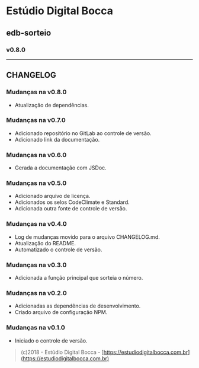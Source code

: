 # Estúdio Digital Bocca

## edb-sorteio

### v0.8.0

---

## CHANGELOG

### Mudanças na v0.8.0

- Atualização de dependências.

### Mudanças na v0.7.0

- Adicionado repositório no GitLab ao controle de versão.
- Adicionado link da documentação.

### Mudanças na v0.6.0

- Gerada a documentação com JSDoc.

### Mudanças na v0.5.0

- Adicionado arquivo de licença.
- Adicionados os selos CodeClimate e Standard.
- Adicionada outra fonte de controle de versão.

### Mudanças na v0.4.0

- Log de mudanças movido para o arquivo CHANGELOG.md.
- Atualização do README.
- Automatizado o controle de versão.

### Mudanças na v0.3.0

- Adicionada a função principal que sorteia o número.

### Mudanças na v0.2.0

- Adicionadas as dependências de desenvolvimento.
- Criado arquivo de configuração NPM.

### Mudanças na v0.1.0

- Iniciado o controle de versão.

> (c)2018 - Estúdio Digital Bocca - [https://estudiodigitalbocca.com.br](https://estudiodigitalbocca.com.br)

